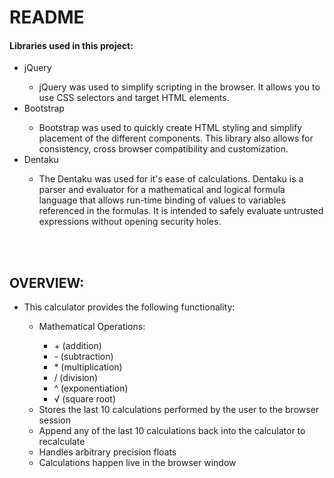 # README

<h4> Libraries used in this project: </h4>
<ul>
  <li>jQuery</li>
    <ul>
      <li>jQuery was used to simplify scripting in the browser. It allows you to use CSS selectors and target HTML elements.</li>
    </ul>
  <li>Bootstrap</li>
    <ul>
      <li>Bootstrap was used to quickly create HTML styling and simplify placement of the different components. This library also allows for consistency, cross browser compatibility and customization.</li>
    </ul>
  <li>Dentaku</li>
    <ul>
      <li>The Dentaku was used for it's ease of calculations. Dentaku is a parser and evaluator for a mathematical and logical formula language that allows run-time binding of values to variables referenced in the formulas. It is intended to safely evaluate untrusted expressions without opening security holes. </li>
    </ul>
</ul>


<br><br>


<h2>OVERVIEW:</h2>
<ul>
  <li>This calculator provides the following functionality:</li>
  <ul>
    <li>Mathematical Operations:</li>
      <ul>
        <li>+ (addition)</li>
        <li>- (subtraction)</li>
        <li>* (multiplication)</li>
        <li>/ (division)</li>
        <li>^ (exponentiation)</li>
        <li>√ (square root)</li>
      </ul>
    <li>Stores the last 10 calculations performed by the user to the browser session</li>
    <li>Append any of the last 10 calculations back into the calculator to recalculate</li>
    <li>Handles arbitrary precision floats</li>
    <li>Calculations happen live in the browser window</li>
  </ul>
